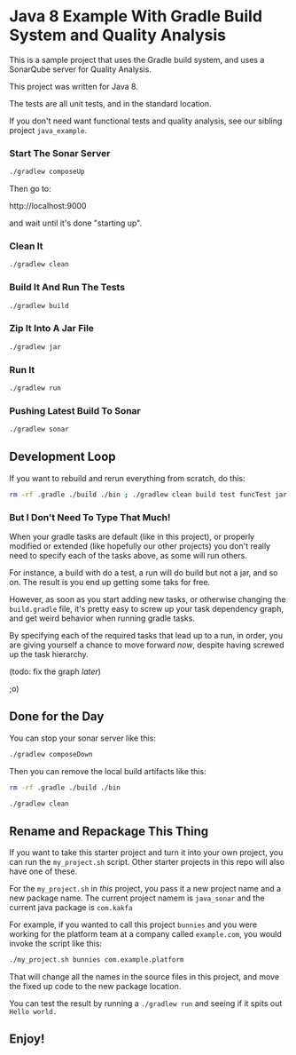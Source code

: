 # Java 8 Example With Gradle Build System and Quality Analysis

This is a sample project that uses the Gradle build system,
and uses a SonarQube server for Quality Analysis.

This project was written for Java 8.

The tests are all unit tests, and in the standard location.

If you don't need want functional tests and quality analysis,
see our sibling project `java_example`. 

### Start The Sonar Server

```bash
./gradlew composeUp
```

Then go to:

  http://localhost:9000

and wait until it's done "starting up".


### Clean It

```bash
./gradlew clean
```

### Build It And Run The Tests

```bash
./gradlew build 
```

### Zip It Into A Jar File 

```bash
./gradlew jar
```

### Run It

```bash
./gradlew run
```

### Pushing Latest Build To Sonar

```bash
./gradlew sonar
```

## Development Loop

If you want to rebuild and rerun everything from scratch, do this:

```bash
rm -rf .gradle ./build ./bin ; ./gradlew clean build test funcTest jar run sonar
```

### But I Don't Need To Type That Much!
When your gradle tasks are default (like in this project),
or properly modified or extended (like hopefully our other projects)
you don't really need to specify each of the tasks above, as some
will run others.

For instance, a build with do a test, a run will do build but not a jar,
and so on. The result is you end up getting some taks for free.

However, as soon as you start adding new tasks, or otherwise changing the
`build.gradle` file, it's pretty easy to screw up your task dependency graph,
and get weird behavior when running gradle tasks.

By specifying each of the required tasks that lead up to a run, in order,
you are giving yourself a chance to move forward _now_, despite having
screwed up the task hierarchy.

(todo: fix the graph _later_)

;o)


## Done for the Day

You can stop your sonar server like this:
```bash
./gradlew composeDown
```

Then you can remove the local build artifacts like this:
```bash
rm -rf .gradle ./build ./bin

./gradlew clean
```

## Rename and Repackage This Thing

If you want to take this starter project and turn it into your own project,
you can run the `my_project.sh` script. Other starter projects in this repo
will also have one of these.

For the `my_project.sh` in _this_ project, you pass it a new project name and
a new package name. The current project namem is `java_sonar` and the current
java package is `com.kakfa`

For example, if you wanted to call this project `bunnies` and you were working for
the platform team at a company called `example.com`, you would invoke the script
like this:

```bash
./my_project.sh bunnies com.example.platform
```

That will change all the names in the source files in this project,
and move the fixed up code to the new package location.

You can test the result by running a `./gradlew run` and seeing if it spits out `Hello world.`

## Enjoy!
